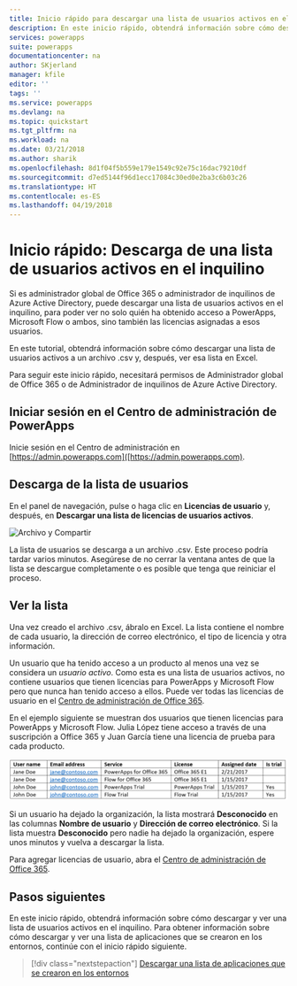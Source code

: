 ```yaml
---
title: Inicio rápido para descargar una lista de usuarios activos en el inquilino | Microsoft Docs
description: En este inicio rápido, obtendrá información sobre cómo descargar una lista de usuarios activos en el inquilino.
services: powerapps
suite: powerapps
documentationcenter: na
author: SKjerland
manager: kfile
editor: ''
tags: ''
ms.service: powerapps
ms.devlang: na
ms.topic: quickstart
ms.tgt_pltfrm: na
ms.workload: na
ms.date: 03/21/2018
ms.author: sharik
ms.openlocfilehash: 8d1f04f5b559e179e1549c92e75c16dac79210df
ms.sourcegitcommit: d7ed5144f96d1ecc17084c30ed0e2ba3c6b03c26
ms.translationtype: HT
ms.contentlocale: es-ES
ms.lasthandoff: 04/19/2018
---
```

# <a name="quickstart-download-a-list-of-active-users-in-your-tenant"></a>Inicio rápido: Descarga de una lista de usuarios activos en el inquilino
Si es administrador global de Office 365 o administrador de inquilinos de Azure Active Directory, puede descargar una lista de usuarios activos en el inquilino, para poder ver no solo quién ha obtenido acceso a PowerApps, Microsoft Flow o ambos, sino también las licencias asignadas a esos usuarios.

En este tutorial, obtendrá información sobre cómo descargar una lista de usuarios activos a un archivo .csv y, después, ver esa lista en Excel.

Para seguir este inicio rápido, necesitará permisos de Administrador global de Office 365 o de Administrador de inquilinos de Azure Active Directory.

## <a name="sign-in-to-the-powerapps-admin-center"></a>Iniciar sesión en el Centro de administración de PowerApps
Inicie sesión en el Centro de administración en [https://admin.powerapps.com]([https://admin.powerapps.com).

## <a name="download-the-list-of-users"></a>Descarga de la lista de usuarios
En el panel de navegación, pulse o haga clic en **Licencias de usuario** y, después, en **Descargar una lista de licencias de usuarios activos**.

![Archivo y Compartir](./media/admin-view-user-licenses/download-list.png)

La lista de usuarios se descarga a un archivo .csv. Este proceso podría tardar varios minutos. Asegúrese de no cerrar la ventana antes de que la lista se descargue completamente o es posible que tenga que reiniciar el proceso.

## <a name="view-the-list"></a>Ver la lista
Una vez creado el archivo .csv, ábralo en Excel. La lista contiene el nombre de cada usuario, la dirección de correo electrónico, el tipo de licencia y otra información.

Un usuario que ha tenido acceso a un producto al menos una vez se considera un *usuario activo*. Como esta es una lista de usuarios activos, no contiene usuarios que tienen licencias para PowerApps y Microsoft Flow pero que nunca han tenido acceso a ellos. Puede ver todas las licencias de usuario en el [Centro de administración de Office 365](https://support.office.com/article/Assign-or-remove-licenses-for-Office-365-for-business-997596b5-4173-4627-b915-36abac6786dc).

En el ejemplo siguiente se muestran dos usuarios que tienen licencias para PowerApps y Microsoft Flow. Julia López tiene acceso a través de una suscripción a Office 365 y Juan García tiene una licencia de prueba para cada producto.

![Archivo y Compartir](./media/admin-view-user-licenses/table2.png)

Si un usuario ha dejado la organización, la lista mostrará **Desconocido** en las columnas **Nombre de usuario** y **Dirección de correo electrónico**. Si la lista muestra **Desconocido** pero nadie ha dejado la organización, espere unos minutos y vuelva a descargar la lista.

Para agregar licencias de usuario, abra el [Centro de administración de Office 365](https://support.office.com/article/Assign-or-remove-licenses-for-Office-365-for-business-997596b5-4173-4627-b915-36abac6786dc).

## <a name="next-steps"></a>Pasos siguientes
En este inicio rápido, obtendrá información sobre cómo descargar y ver una lista de usuarios activos en el inquilino. Para obtener información sobre cómo descargar y ver una lista de aplicaciones que se crearon en los entornos, continúe con el inicio rápido siguiente.

> [!div class="nextstepaction"]
> [Descargar una lista de aplicaciones que se crearon en los entornos](admin-view-apps.md)
